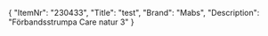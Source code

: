 {
  "ItemNr": "230433",
  "Title": "test",
  "Brand": "Mabs",
  "Description": "Förbandsstrumpa Care natur 3"
}